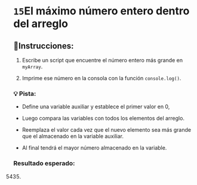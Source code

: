 # `15`El máximo número entero dentro del arreglo 

## 📝Instrucciones:

1. Escribe un script que encuentre el número entero más grande en `myArray`.

2. Imprime ese número en la consola con la función `console.log()`.

### 💡 Pista:

- Define una variable auxiliar y establece el primer valor en 0, 

- Luego compara las variables con todos los elementos del arreglo. 

- Reemplaza el valor cada vez que el nuevo elemento sea más grande que el almacenado en la variable auxiliar. 

- Al final tendrá el mayor número almacenado en la variable.

### Resultado esperado:

 5435.
